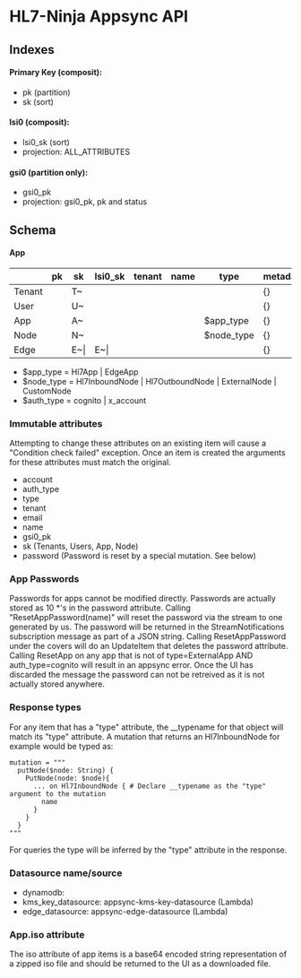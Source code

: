# HL7-Ninja Appsync API

## Indexes
#### Primary Key (composit):
* pk (partition)
* sk (sort)

#### lsi0 (composit):
* lsi0_sk (sort)
* projection: ALL_ATTRIBUTES

#### gsi0 (partition only):
* gsi0_pk
* projection: gsi0_pk, pk and status

## Schema

#### App

|<item type>| pk      |sk                  |lsi0_sk               |tenant  |name  |type       |metadata|source       |target       |app_id|auth_type   |account              |email    |gsi0_pk |iso          |default_region|billing_info|event_id|
|-----------|---------|--------------------|----------------------|--------|------|-----------|--------|-------------|-------------|------|------------|---------------------|---------|--------|-------------|--------------|------------|--------|
|Tenant     |<name>   |T~                  |                      |        |<name>|           |{}      |             |             |<uuid>|            |                     |         |        |             |<aws region>  |{}          |<uuid>  |
|User       |<tenant> |U~<email>           |                      |<tenant>|<name>|           |{}      |             |             |      |            |                     |<email>  |<email> |             |              |            |        |
|App        |<tenant> |A~<name>            |                      |<tenant>|<name>|$app_type  |{}      |             |             |      |$auth_type  |<aws account number> |         |        |<b64 string> |              |            |        |
|Node       |<tenant> |N~<name>            |                      |<tenant>|<name>|$node_type |{}      |<source node>|<target node>|      |            |                     |         |        |             |              |            |        |
|Edge       |<tenant> |E~<source>\|<target>|E~<target>\|<source>  |<tenant>|<name>|           |{}      |             |             |      |            |                     |         |        |             |              |            |        |

* $app_type = Hl7App | EdgeApp
* $node_type = Hl7InboundNode | Hl7OutboundNode | ExternalNode | CustomNode
* $auth_type = cognito | x_account

### Immutable attributes
Attempting to change these attributes on an existing item will cause a "Condition check failed" exception. Once an item is created the arguments for these attributes must match the original.
* account
* auth_type
* type
* tenant
* email
* name
* gsi0_pk
* sk (Tenants, Users, App, Node)
* password (Password is reset by a special mutation. See below)


### App Passwords
Passwords for apps cannot be modified directly. Passwords are actually stored as 10 *'s in the password attribute.
Calling "ResetAppPassword(name)" will reset the password via the stream to one generated by us. The password will be
returned in the StreamNotifications subscription message as part of a JSON string. Calling ResetAppPassword under the covers will
do an UpdateItem that deletes the password attribute. Calling ResetApp on any app that is not of type=ExternalApp AND auth_type=cognito
will result in an appsync error. Once the UI has discarded the message the password can not be retreived as it is not actually stored anywhere.

### Response types
For any item that has a "type" attribute, the __typename for that object will match its "type" attribute. A mutation that returns an Hl7InboundNode for example would be typed as:
```
mutation = """
  putNode($node: String) {
    PutNode(node: $node){
      ... on Hl7InboundNode { # Declare __typename as the "type" argument to the mutation
        name
      }
    }
  }
"""
```

For queries the type will be inferred by the "type" attribute in the response.

### Datasource name/source
* dynamodb: <hl7 ninja table>
* kms_key_datasource: appsync-kms-key-datasource (Lambda)
* edge_datasource: appsync-edge-datasource (Lambda)

### App.iso attribute
The iso attribute of app items is a base64 encoded string representation of a zipped iso file and should be returned to the UI as a downloaded file.
